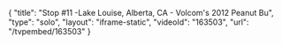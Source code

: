 {
    "title": "Stop #11 -Lake Louise, Alberta, CA - Volcom's 2012 Peanut Bu",
    "type": "solo",
    "layout": "iframe-static",
    "videoId": "163503",
    "url": "\/tvpembed\/163503"
}